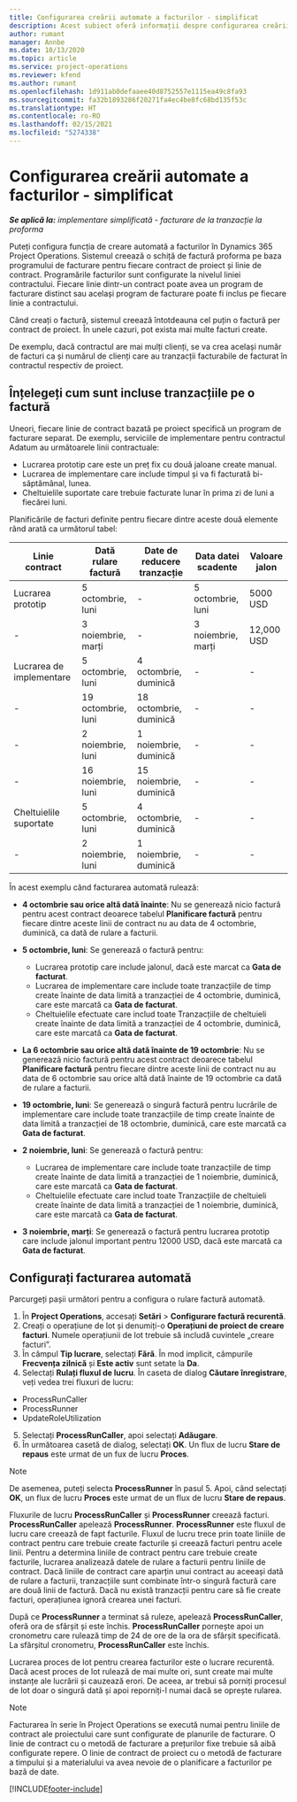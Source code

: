 ```yaml
---
title: Configurarea creării automate a facturilor - simplificat
description: Acest subiect oferă informații despre configurarea creării automate a facturilor proforma.
author: rumant
manager: Annbe
ms.date: 10/13/2020
ms.topic: article
ms.service: project-operations
ms.reviewer: kfend
ms.author: rumant
ms.openlocfilehash: 1d911ab0defaaee40d8752557e1115ea49c8fa93
ms.sourcegitcommit: fa32b1893286f20271fa4ec4be8fc68bd135f53c
ms.translationtype: HT
ms.contentlocale: ro-RO
ms.lasthandoff: 02/15/2021
ms.locfileid: "5274338"
---
```

# <a name="configure-automatic-invoice-creation---lite"></a>Configurarea creării automate a facturilor - simplificat
 
_**Se aplică la:** implementare simplificată - facturare de la tranzacție la proforma_

Puteți configura funcția de creare automată a facturilor în Dynamics 365 Project Operations. Sistemul creează o schiță de factură proforma pe baza programului de facturare pentru fiecare contract de proiect și linie de contract. Programările facturilor sunt configurate la nivelul liniei contractului. Fiecare linie dintr-un contract poate avea un program de facturare distinct sau același program de facturare poate fi inclus pe fiecare linie a contractului.

Când creați o factură, sistemul creează întotdeauna cel puțin o factură per contract de proiect. În unele cazuri, pot exista mai multe facturi create.

De exemplu, dacă contractul are mai mulți clienți, se va crea același număr de facturi ca și numărul de clienți care au tranzacții facturabile de facturat în contractul respectiv de proiect.

## <a name="understand-how-transactions-are-included-on-an-invoice"></a>Înțelegeți cum sunt incluse tranzacțiile pe o factură 

Uneori, fiecare linie de contract bazată pe proiect specifică un program de facturare separat. De exemplu, serviciile de implementare pentru contractul Adatum au următoarele linii contractuale:

- Lucrarea prototip care este un preț fix cu două jaloane create manual.
- Lucrarea de implementare care include timpul și va fi facturată bi-săptămânal, lunea.
- Cheltuielile suportate care trebuie facturate lunar în prima zi de luni a fiecărei luni.

Planificările de facturi definite pentru fiecare dintre aceste două elemente rând arată ca următorul tabel:

| Linie contract | Dată rulare factură | Date de reducere tranzacție | Data datei scadente | Valoare jalon |
| --- | --- | --- | --- | --- |
| Lucrarea prototip | 5 octombrie, luni | - | 5 octombrie, luni | 5000 USD |
| - | 3 noiembrie, marți | - | 3 noiembrie, marți | 12,000 USD |
| Lucrarea de implementare | 5 octombrie, luni | 4 octombrie, duminică | - | - |
| - | 19 octombrie, luni | 18 octombrie, duminică | - | - |
| - | 2 noiembrie, luni | 1 noiembrie, duminică | - | - |
| - | 16 noiembrie, luni | 15 noiembrie, duminică | - | - |
| Cheltuielile suportate | 5 octombrie, luni | 4 octombrie, duminică | - | - |
| - | 2 noiembrie, luni | 1 noiembrie, duminică | - | - |

În acest exemplu când facturarea automată rulează:

- **4 octombrie sau orice altă dată înainte**: Nu se generează nicio factură pentru acest contract deoarece tabelul **Planificare factură** pentru fiecare dintre aceste linii de contract nu au data de 4 octombrie, duminică, ca dată de rulare a facturii.
- **5 octombrie, luni**: Se generează o factură pentru:

    - Lucrarea prototip care include jalonul, dacă este marcat ca **Gata de facturat**.
    - Lucrarea de implementare care include toate tranzacțiile de timp create înainte de data limită a tranzacției de 4 octombrie, duminică, care este marcată ca **Gata de facturat**.
    - Cheltuielile efectuate care includ toate Tranzacțiile de cheltuieli create înainte de data limită a tranzacției de 4 octombrie, duminică, care este marcată ca **Gata de facturat**.
  
- **La 6 octombrie sau orice altă dată înainte de 19 octombrie**: Nu se generează nicio factură pentru acest contract deoarece tabelul **Planificare factură** pentru fiecare dintre aceste linii de contract nu au data de 6 octombrie sau orice altă dată înainte de 19 octombrie ca dată de rulare a facturii.
- **19 octombrie, luni**: Se generează o singură factură pentru lucrările de implementare care include toate tranzacțiile de timp create înainte de data limită a tranzacției de 18 octombrie, duminică, care este marcată ca **Gata de facturat**.
- **2 noiembrie, luni**: Se generează o factură pentru:

    - Lucrarea de implementare care include toate tranzacțiile de timp create înainte de data limită a tranzacției de 1 noiembrie, duminică, care este marcată ca **Gata de facturat**.
    - Cheltuielile efectuate care includ toate Tranzacțiile de cheltuieli create înainte de data limită a tranzacției de 1 noiembrie, duminică, care este marcată ca **Gata de facturat**.

- **3 noiembrie, marți**: Se generează o factură pentru lucrarea prototip care include jalonul important pentru 12000 USD, dacă este marcată ca **Gata de facturat**.

## <a name="configure-automatic-invoicing"></a>Configurați facturarea automată

Parcurgeți pașii următori pentru a configura o rulare factură automată.

1. În **Project Operations**, accesați **Setări** > **Configurare factură recurentă**.
2. Creați o operațiune de lot și denumiți-o **Operațiuni de proiect de creare facturi**. Numele operațiunii de lot trebuie să includă cuvintele „creare facturi”.
3. În câmpul **Tip lucrare**, selectați **Fără**. În mod implicit, câmpurile **Frecvența zilnică** și **Este activ** sunt setate la **Da**.
4. Selectați **Rulați fluxul de lucru**. În caseta de dialog **Căutare înregistrare**, veți vedea trei fluxuri de lucru:

- ProcessRunCaller
- ProcessRunner
- UpdateRoleUtilization

5. Selectați **ProcessRunCaller**, apoi selectați **Adăugare**.
6. În următoarea casetă de dialog, selectați **OK**. Un flux de lucru **Stare de repaus** este urmat de un fux de lucru **Proces**. 

> [!NOTE]
> De asemenea, puteți selecta **ProcessRunner** în pasul 5. Apoi, când selectați **OK**, un flux de lucru **Proces** este urmat de un flux de lucru **Stare de repaus**.

Fluxurile de lucru **ProcessRunCaller** și **ProcessRunner** creează facturi. **ProcessRunCaller** apelează **ProcessRunner**. **ProcessRunner** este fluxul de lucru care creează de fapt facturile. Fluxul de lucru trece prin toate liniile de contract pentru care trebuie create facturile și creează facturi pentru acele linii. Pentru a determina liniile de contract pentru care trebuie create facturile, lucrarea analizează datele de rulare a facturii pentru liniile de contract. Dacă liniile de contract care aparțin unui contract au aceeași dată de rulare a facturii, tranzacțiile sunt combinate într-o singură factură care are două linii de factură. Dacă nu există tranzacții pentru care să fie create facturi, operațiunea ignoră crearea unei facturi.

După ce **ProcessRunner** a terminat să ruleze, apelează **ProcessRunCaller**, oferă ora de sfârșit și este închis. **ProcessRunCaller** pornește apoi un cronometru care rulează timp de 24 de ore de la ora de sfârșit specificată. La sfârșitul cronometru, **ProcessRunCaller** este închis.

Lucrarea proces de lot pentru crearea facturilor este o lucrare recurentă. Dacă acest proces de lot rulează de mai multe ori, sunt create mai multe instanțe ale lucrării și cauzează erori. De aceea, ar trebui să porniți procesul de lot doar o singură dată și apoi reporniți-l numai dacă se oprește rularea.

> [!NOTE]
> Facturarea în serie în Project Operations se execută numai pentru liniile de contract ale proiectului care sunt configurate de planurile de facturare. O linie de contract cu o metodă de facturare a prețurilor fixe trebuie să aibă configurate repere. O linie de contract de proiect cu o metodă de facturare a timpului și a materialului va avea nevoie de o planificare a facturilor pe bază de date.


[!INCLUDE[footer-include](../../includes/footer-banner.md)]
